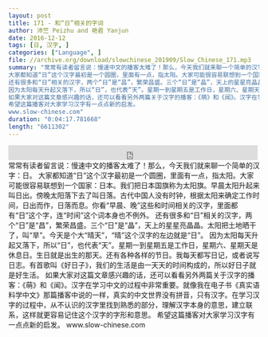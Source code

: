 ```yaml
---
layout: post
title: 171 - 和“日”相关的字词
author: 沛竺 Peizhu and 艳君 Yanjun
date: 2016-12-12
tags: [日, 汉字, ]
categories: ["Language", ]
file: //archive.org/download/slowchinese_201909/Slow_Chinese_171.mp3
summary: "常常有读者留言说：慢速中文的播客太难了！那么，今天我们就来聊一个简单的汉字：日。  
大家都知道“日”这个汉字最初是一个圆圈，里面有一点，指太阳。大家可能很容易联想到一个国家：日本。我们把日本国旗称为太阳旗。早晨太阳升起来叫日出。傍晚太阳落下去了叫日落。古代中国人没有时钟，根据太阳来确定工作时间，日出而作，日落而息。你看“早晨、晚”这些和时间相关的汉字，里面都有“日”这个字，连“时间”这个词本身也不例外。  
还有很多和“日”相关的汉字，两个“日”是“昌”，繁荣昌盛。三个“日”是“晶”，天上的星星亮晶晶。太阳把土地晒干了，叫“旱”。今天是个大“晴天”，“晴”这个汉字的左边就是“日”。  
因为太阳每天升起又落下，所以“日”，也代表“天”。星期一到星期五是工作日，星期六、星期天是休息日。生日就是出生的那天。还有各种各样的节日。我每天都写日记，或者说写日志。有首歌叫《好日子》，我们的生活是由一天天的时间构成的，所以好日子就是好生活。  
如果大家对这篇文章感兴趣的话，还可以看看另外两篇关于汉字的播客：《萌》和《闻》。汉字在学习中文的过程中非常重要。就像我在电子书《真实语料学中文》那篇播客中说的一样，真实的中文世界没有拼音，只有汉字。在学习汉字的过程中，从不认识的汉字里找到熟悉的部分，理解汉字本身的意思，建立联系，这样就更容易记住这个汉字的字形和意思。  
希望这篇播客对大家学习汉字有一点点新的启发。  
www.slow-chinese.com"
duration: "0:04:17.781668"
length: "6611302"
---
```


<iframe src="https://archive.org/embed/slowchinese_201909/Slow_Chinese_171.mp3" width="500" height="30" frameborder="0" webkitallowfullscreen="true" mozallowfullscreen="true" allowfullscreen></iframe>
常常有读者留言说：慢速中文的播客太难了！那么，今天我们就来聊一个简单的汉字：日。  
大家都知道“日”这个汉字最初是一个圆圈，里面有一点，指太阳。大家可能很容易联想到一个国家：日本。我们把日本国旗称为太阳旗。早晨太阳升起来叫日出。傍晚太阳落下去了叫日落。古代中国人没有时钟，根据太阳来确定工作时间，日出而作，日落而息。你看“早晨、晚”这些和时间相关的汉字，里面都有“日”这个字，连“时间”这个词本身也不例外。  
还有很多和“日”相关的汉字，两个“日”是“昌”，繁荣昌盛。三个“日”是“晶”，天上的星星亮晶晶。太阳把土地晒干了，叫“旱”。今天是个大“晴天”，“晴”这个汉字的左边就是“日”。  
因为太阳每天升起又落下，所以“日”，也代表“天”。星期一到星期五是工作日，星期六、星期天是休息日。生日就是出生的那天。还有各种各样的节日。我每天都写日记，或者说写日志。有首歌叫《好日子》，我们的生活是由一天天的时间构成的，所以好日子就是好生活。  
如果大家对这篇文章感兴趣的话，还可以看看另外两篇关于汉字的播客：《萌》和《闻》。汉字在学习中文的过程中非常重要。就像我在电子书《真实语料学中文》那篇播客中说的一样，真实的中文世界没有拼音，只有汉字。在学习汉字的过程中，从不认识的汉字里找到熟悉的部分，理解汉字本身的意思，建立联系，这样就更容易记住这个汉字的字形和意思。  
希望这篇播客对大家学习汉字有一点点新的启发。  
www.slow-chinese.com